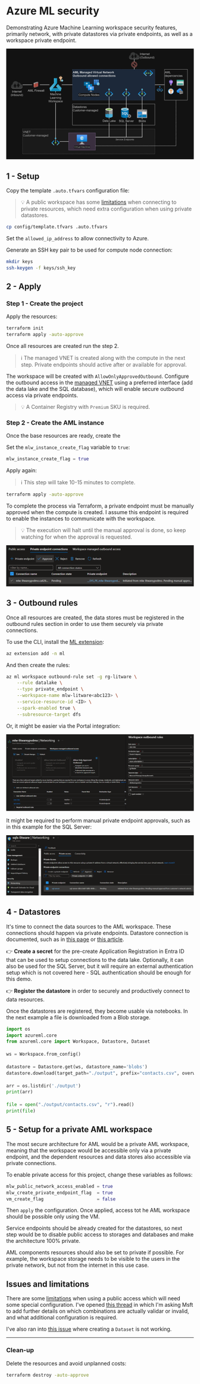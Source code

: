 # Azure ML security

Demonstrating Azure Machine Learning workspace security features, primarily network, with private datastores via private endpoints, as well as a workspace private endpoint.

<img src=".assets/aml-architecture.png" />

## 1 - Setup

Copy the template `.auto.tfvars` configuration file:

> 💡 A public workspace has some [limitations](#issues-and-limitations) when connecting to private resources, which need extra configuration when using private datastores.

```sh
cp config/template.tfvars .auto.tfvars
```

Set the `allowed_ip_address` to allow connectivity to Azure.

Generate an SSH key pair to be used for compute node connection:

```sh
mkdir keys
ssh-keygen -f keys/ssh_key
```

## 2 - Apply

### Step 1 - Create the project

Apply the resources:

```sh
terraform init
terraform apply -auto-approve
```

Once all resources are created run the step 2.

> ℹ️ The managed VNET is created along with the compute in the next step. Private endpoints should active after or available for approval.

The workspace will be created with `AllowOnlyApprovedOutbound`. Configure the outbound access in the [managed VNET][1] using a preferred interface (add the data lake and the SQL database), which will enable secure outbound access via private endpoints.

> 💡 A Container Registry with `Premium` SKU is required.

### Step 2 - Create the AML instance

Once the base resources are ready, create the 

Set the `mlw_instance_create_flag` variable to `true`:

```terraform
mlw_instance_create_flag = true
```

Apply again:

> ℹ️ This step will take 10-15 minutes to complete.

```sh
terraform apply -auto-approve
```

To complete the process via Terraform, a private endpoint must be manually approved when the compute is created. I assume this endpoint is required to enable the instances to communicate with the workspace.

> 💡 The execution will halt until the manual approval is done, so keep watching for when the approval is requested.

<img src=".assets/aml-compute-approval.png" width=700 />

## 3 - Outbound rules

Once all resources are created, the data stores must be registered in the outbound rules section in order to use them securely via private connections.

To use the CLI, install the [ML extension][7]:

```sh
az extension add -n ml
```

And then create the rules:

```sh
az ml workspace outbound-rule set -g rg-litware \
    --rule datalake \
    --type private_endpoint \
    --workspace-name mlw-litware<abc123> \
    --service-resource-id <ID> \
    --spark-enabled true \
    --subresource-target dfs
```

Or, it might be easier via the Portal integration:

<img src=".assets/aml-outbound-rules.png" />

It might be required to perform manual private endpoint approvals, such as in this example for the SQL Server:

<img src=".assets/aml-outbound-pe.png" />

## 4 - Datastores

It's time to connect the data sources to the AML workspace. These connections should happen via private endpoints. Datastore connection is documented, such as in [this page][3] or [this article][4].

👉 **Create a secret** for the pre-create Application Registration in Entra ID that can be used to setup connections to the data lake. Optionally, it can also be used for the SQL Server, but it will require an external authentication setup which is not covered here - SQL authentication should be enough for this demo.

👉 **Register the datastore** in order to securely and productively connect to data resources.

Once the datastores are registered, they become usable via notebooks. In the next example a file is downloaded from a Blob storage.

```python
import os
import azureml.core
from azureml.core import Workspace, Datastore, Dataset

ws = Workspace.from_config()

datastore = Datastore.get(ws, datastore_name='blobs')
datastore.download(target_path="./output", prefix="contacts.csv", overwrite=False)

arr = os.listdir('./output')
print(arr)

file = open("./output/contacts.csv", "r").read()
print(file)
```

## 5 - Setup for a private AML workspace

The most secure architecture for AML would be a private AML workspace, meaning that the workspace would be accessible only via a private endpoint, and the dependent resources and data stores also accessible via private connections.

To enable private access for this project, change these variables as follows:

```terraform
mlw_public_network_access_enabled = true
mlw_create_private_endpoint_flag  = true
vm_create_flag                    = false
```

Then `apply` the configuration. Once applied, access tot he AML workspace should be possible only using the VM.

Service endpoints should be already created for the datastores, so next step would be to disable public access to storages and databases and make the architecture 100% private.

AML components resources should also be set to private if possible. For example, the workspace storage needs to be visible to the users in the private network, but not from the internet in this use case.

## Issues and limitations

There are some [limitations][2] when using a public access which will need some special configuration. I've opened [this thread][5] in which I'm asking Msft to add further details on which combinations are actually validar or invalid, and what additional configuration is required.

I've also ran into [this issue][6] where creating a `Dataset` is not working.

---

### Clean-up

Delete the resources and avoid unplanned costs:

```sh
terraform destroy -auto-approve
```

[1]: https://learn.microsoft.com/en-us/azure/machine-learning/how-to-managed-network?view=azureml-api-2&tabs=azure-cli
[2]: https://learn.microsoft.com/en-us/azure/machine-learning/how-to-configure-private-link?view=azureml-api-2&tabs=cli#enable-public-access
[3]: https://learn.microsoft.com/en-us/AZURE/machine-learning/how-to-access-data?view=azureml-api-1
[4]: https://k21academy.com/microsoft-azure/dp-100/datastores-and-datasets-in-azure/
[5]: https://github.com/MicrosoftDocs/azure-docs/issues/120843
[6]: https://stackoverflow.com/q/78176515/3231778
[7]: https://learn.microsoft.com/en-us/azure/machine-learning/how-to-configure-cli?view=azureml-api-2&tabs=public
